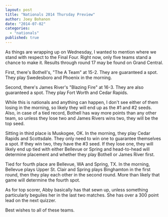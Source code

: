 ```yaml
---
layout: post
title: "Nationals 2014 Thursday Preview"
author: Joey Bohanon
date: "2014-07-02"
categories: 
  - "nationals"
published: true
---
```


As things are wrapping up on Wednesday, I wanted to mention where we stand with respect to the Final Four. Right now, only five teams stand a chance to make it. Results through round 17 may be found on Grand Central.

First, there's Bothell's, "The A Team" at 15-2. They are guaranteed a spot. They play Swedesboro and Phoenix in the morning.

Second, there's James River's "Blazing Fire" at 16-3. They are also guaranteed a spot. They play Fort Worth and Cedar Rapids.

While this is nationals and anything can happen, I don't see either of them losing in the morning, so likely they will end up as the #1 and #2 seeds. Also, in case of a tied record, Bothell has way more points than any other team, so unless they lose two and James Rivers wins two, they will be the top seed.

Sitting in third place is Muskogee, OK. In the morning, they play Cedar Rapids and Scottsdale. They only need to win one to guarantee themselves a spot. If they win two, they have the #3 seed. If they lose one, they will likely end up tied with either Bellevue or Spring and head-to-head will determine placement and whether they play Bothell or James River first.

Tied for fourth place are Bellevue, WA and Spring, TX. In the morning, Bellevue plays Upper St. Clair and Spring plays Binghamton in the first round, then they play each other in the second round. More than likely that game will determine the fourth spot.

As for top scorer, Abby basically has that sewn up, unless something particularly beguiles her in the last two matches. She has over a 300 point lead on the next quizzer.

Best wishes to all of these teams.
